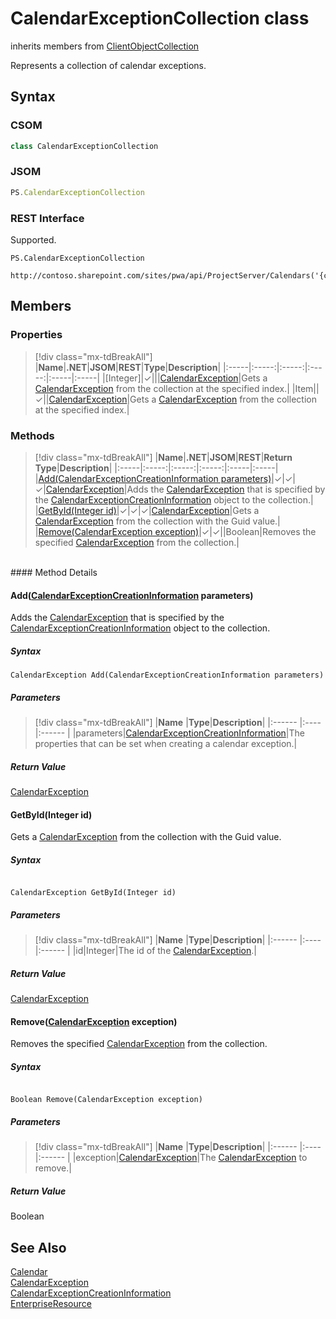 [comment]: # (Name:CalendarExceptionCollection)
[comment]: # (Name:Microsoft.ProjectServer.CalendarExceptionCollection)
[comment]: # (Type:class)
[comment]: # (Status:Verified)

# <a name="name"></a>CalendarExceptionCollection class

inherits members from [ClientObjectCollection<CalendarException>](https://msdn.microsoft.com/EN-US/library/ee539303)<br/>

<a name="description"></a>Represents a collection of calendar exceptions.

## <a name="syntax"></a>Syntax

### CSOM

```cs
class CalendarExceptionCollection 
```
### JSOM

```javascript
PS.CalendarExceptionCollection
```
### REST Interface

Supported.

```
PS.CalendarExceptionCollection

http://contoso.sharepoint.com/sites/pwa/api/ProjectServer/Calendars('{calendarid}')/BaseCalendarExceptions
```

## <a name="members"></a>Members

### <a name="properties"></a>Properties
> [!div class="mx-tdBreakAll"]
|**Name**|**.NET**|**JSOM**|**REST**|**Type**|**Description**|
|:-----|:-----:|:-----:|:-----:|:-----|:-----|
|<a name="[Integer]"></a>[Integer]|&#x2713;|||[CalendarException](CalendarException.md)|Gets a [CalendarException](CalendarException.md) from the collection at the specified index.|
|<a name="Item"></a>Item||&#x2713;||[CalendarException](CalendarException.md)|Gets a [CalendarException](CalendarException.md) from the collection at the specified index.|

### <a name="methods"></a>Methods
> [!div class="mx-tdBreakAll"]
|**Name**|**.NET**|**JSOM**|**REST**|**Return Type**|**Description**|
|:-----|:-----:|:-----:|:-----:|:-----|:-----|
|[Add(CalendarExceptionCreationInformation parameters)](#Add_[CalendarExceptionCreationInformation]_CalendarExceptionCreationInformation.md__parameters_)|&#x2713;|&#x2713;|&#x2713;|[CalendarException](CalendarException.md)|Adds the [CalendarException](CalendarException.md) that is specified by the [CalendarExceptionCreationInformation](CalendarExceptionCreationInformation.md) object to the collection.|
|[GetById(Integer id)](#GetById_Integer_id_)|&#x2713;|&#x2713;|&#x2713;|[CalendarException](CalendarException.md)|Gets a [CalendarException](CalendarException.md) from the collection with the Guid value.|
|[Remove(CalendarException exception)](#Remove_[CalendarException]_CalendarException.md__exception_)|&#x2713;|&#x2713;||Boolean|Removes the specified [CalendarException](CalendarException.md) from the collection.|

<br/>
#### Method Details

#### <a name="Add_[CalendarExceptionCreationInformation]_CalendarExceptionCreationInformation.md__parameters_"></a>Add([CalendarExceptionCreationInformation](CalendarExceptionCreationInformation.md) parameters)

Adds the [CalendarException](CalendarException.md) that is specified by the [CalendarExceptionCreationInformation](CalendarExceptionCreationInformation.md) object to the collection.

##### Syntax

```
CalendarException Add(CalendarExceptionCreationInformation parameters)
```

##### Parameters
> [!div class="mx-tdBreakAll"]
|**Name** |**Type**|**Description**|
|:------ |:----|:------ |
|parameters|[CalendarExceptionCreationInformation](CalendarExceptionCreationInformation.md)|The properties that can be set when creating a calendar exception.|

##### Return Value

[CalendarException](CalendarException.md)

#### <a name="GetById_Integer_id_"></a>GetById(Integer id)

Gets a [CalendarException](CalendarException.md) from the collection with the Guid value.

##### Syntax

```

CalendarException GetById(Integer id)

```

##### Parameters
> [!div class="mx-tdBreakAll"]
|**Name** |**Type**|**Description**|
|:------ |:----|:------ |
|id|Integer|The id of the [CalendarException](CalendarException.md).|

##### Return Value

[CalendarException](CalendarException.md)

#### <a name="Remove_[CalendarException]_CalendarException.md__exception_"></a>Remove([CalendarException](CalendarException.md) exception)

Removes the specified [CalendarException](CalendarException.md) from the collection.

##### Syntax

```

Boolean Remove(CalendarException exception)

```

##### Parameters
> [!div class="mx-tdBreakAll"]
|**Name** |**Type**|**Description**|
|:------ |:----|:------ |
|exception|[CalendarException](CalendarException.md)|The [CalendarException](CalendarException.md) to remove.|

##### Return Value

Boolean

## <a name="seeAlso"></a>See Also

[Calendar](Calendar.md)<br/>
[CalendarException](CalendarException.md)<br/>
[CalendarExceptionCreationInformation](CalendarExceptionCreationInformation.md)<br/>
[EnterpriseResource](EnterpriseResource.md)<br/>

